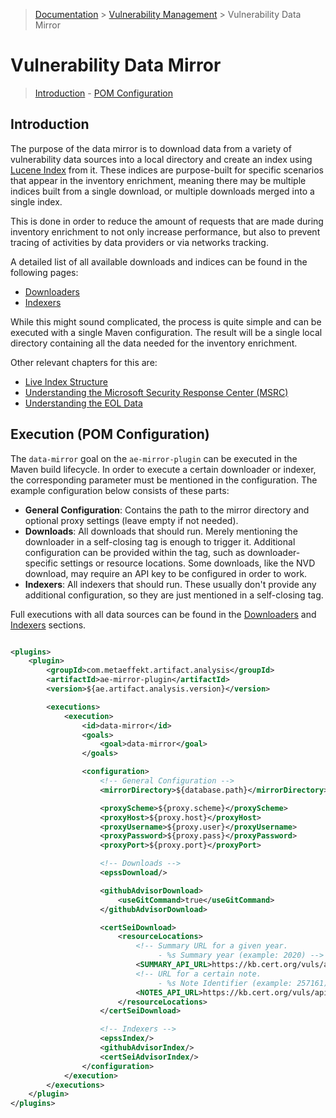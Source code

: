 > [Documentation](../../README.md) >
> [Vulnerability Management](../vulnerability-management.md) >
> Vulnerability Data Mirror

# Vulnerability Data Mirror

> [Introduction](#introduction) -
> [POM Configuration](#execution-pom-configuration)

## Introduction

The purpose of the data mirror is to download data from a variety of vulnerability data sources into a local
directory and create an index using [Lucene Index](https://lucene.apache.org) from it.
These indices are purpose-built for specific scenarios that appear in the inventory enrichment,
meaning there may be multiple indices built from a single download, or multiple downloads merged into a single index.

This is done in order to reduce the amount of requests that are made during inventory enrichment to not only increase
performance, but also to prevent tracing of activities by data providers or via networks tracking.

A detailed list of all available downloads and indices can be found in the following pages:

- [Downloaders](download.md)
- [Indexers](index.md)

While this might sound complicated, the process is quite simple and can be executed with a single Maven configuration.
The result will be a single local directory containing all the data needed for the inventory enrichment.

Other relevant chapters for this are:

- [Live Index Structure](index-examples.md)
- [Understanding the Microsoft Security Response Center (MSRC)](msrc/understanding-data.md)
- [Understanding the EOL Data](eol/understanding-data.md)

## Execution (POM Configuration)

The `data-mirror` goal on the `ae-mirror-plugin` can be executed in the Maven build lifecycle.
In order to execute a certain downloader or indexer, the corresponding parameter must be mentioned in the configuration.
The example configuration below consists of these parts:

- **General Configuration**: Contains the path to the mirror directory and optional proxy settings
  (leave empty if not needed).
- **Downloads**: All downloads that should run.
  Merely mentioning the downloader in a self-closing tag is enough to trigger it.
  Additional configuration can be provided within the tag, such as downloader-specific settings or resource locations.
  Some downloads, like the NVD download, may require an API key to be configured in order to work.
- **Indexers**: All indexers that should run.
  These usually don't provide any additional configuration, so they are just mentioned in a self-closing tag.

Full executions with all data sources can be found in the [Downloaders](download.md#pom-configuration) and
[Indexers](index.md#pom-configuration) sections.

```xml

<plugins>
    <plugin>
        <groupId>com.metaeffekt.artifact.analysis</groupId>
        <artifactId>ae-mirror-plugin</artifactId>
        <version>${ae.artifact.analysis.version}</version>

        <executions>
            <execution>
                <id>data-mirror</id>
                <goals>
                    <goal>data-mirror</goal>
                </goals>

                <configuration>
                    <!-- General Configuration -->
                    <mirrorDirectory>${database.path}</mirrorDirectory>

                    <proxyScheme>${proxy.scheme}</proxyScheme>
                    <proxyHost>${proxy.host}</proxyHost>
                    <proxyUsername>${proxy.user}</proxyUsername>
                    <proxyPassword>${proxy.pass}</proxyPassword>
                    <proxyPort>${proxy.port}</proxyPort>

                    <!-- Downloads -->
                    <epssDownload/>

                    <githubAdvisorDownload>
                        <useGitCommand>true</useGitCommand>
                    </githubAdvisorDownload>

                    <certSeiDownload>
                        <resourceLocations>
                            <!-- Summary URL for a given year.
                                 - %s Summary year (example: 2020) -->
                            <SUMMARY_API_URL>https://kb.cert.org/vuls/api/%d/summary/</SUMMARY_API_URL>
                            <!-- URL for a certain note.
                                 - %s Note Identifier (example: 257161) -->
                            <NOTES_API_URL>https://kb.cert.org/vuls/api/%s/</NOTES_API_URL>
                        </resourceLocations>
                    </certSeiDownload>

                    <!-- Indexers -->
                    <epssIndex/>
                    <githubAdvisorIndex/>
                    <certSeiAdvisorIndex/>
                </configuration>
            </execution>
        </executions>
    </plugin>
</plugins>
```
